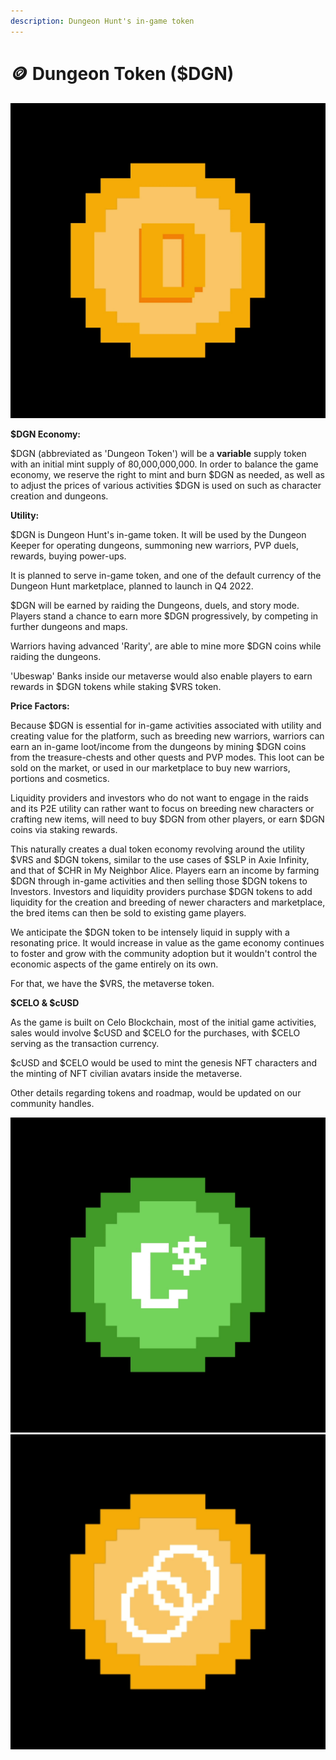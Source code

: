 ```yaml
---
description: Dungeon Hunt's in-game token
---
```


# 🪙 Dungeon Token ($DGN)

****<img src="../.gitbook/assets/DGN gif.gif" alt="" data-size="original">****

**$DGN Economy:**

$DGN (abbreviated as 'Dungeon Token') will be a **variable** supply token with an initial mint supply of 80,000,000,000. In order to balance the game economy, we reserve the right to mint and burn $DGN as needed, as well as to adjust the prices of various activities $DGN is used on such as character creation and dungeons.

**Utility:**

$DGN is Dungeon Hunt's in-game token. It will be used by the Dungeon Keeper for operating dungeons, summoning new warriors, PVP duels, rewards, buying power-ups.

It is planned to serve in-game token, and one of the default currency of the Dungeon Hunt marketplace, planned to launch in Q4 2022.

$DGN will be earned by raiding the Dungeons, duels, and story mode. Players stand a chance to earn more $DGN progressively, by competing in further dungeons and maps.

Warriors having advanced 'Rarity', are able to mine more $DGN coins while raiding the dungeons.

'Ubeswap' Banks inside our metaverse would also enable players to earn rewards in $DGN tokens while staking $VRS token.

**Price Factors:**

Because $DGN is essential for in-game activities associated with utility and creating value for the platform, such as breeding new warriors, warriors can earn an in-game loot/income from the dungeons by mining $DGN coins from the treasure-chests and other quests and PVP modes. This loot can be sold on the market, or used in our marketplace to buy new warriors, portions and cosmetics.

Liquidity providers and investors who do not want to engage in the raids and its P2E utility can rather want to focus on breeding new characters or crafting new items, will need to buy $DGN from other players, or earn $DGN coins via staking rewards.

This naturally creates a dual token economy revolving around the utility $VRS and $DGN tokens, similar to the use cases of $SLP in Axie Infinity, and that of $CHR in My Neighbor Alice. Players earn an income by farming $DGN through in-game activities and then selling those $DGN tokens to Investors. Investors and liquidity providers purchase $DGN tokens to add liquidity for the creation and breeding of newer characters and marketplace, the bred items can then be sold to existing game players.

We anticipate the $DGN token to be intensely liquid in supply with a resonating price. It would increase in value as the game economy continues to foster and grow with the community adoption but it wouldn't control the economic aspects of the game entirely on its own.

For that, we have the $VRS, the metaverse token.



**$CELO & $cUSD**

As the game is built on Celo Blockchain, most of the initial game activities, sales would involve $cUSD and $CELO for the purchases, with $CELO serving as the transaction currency.

$cUSD and $CELO would be used to mint the genesis NFT characters and the minting of NFT civilian avatars inside the metaverse.

Other details regarding tokens and roadmap, would be updated on our community handles.

![](<../.gitbook/assets/CUSD gif.gif>)![](<../.gitbook/assets/CELO gif (1).gif>)

